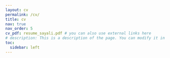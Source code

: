 ```yaml
---
layout: cv
permalink: /cv/
title: cv
nav: true
nav_order: 5
cv_pdf: resume_sayali.pdf # you can also use external links here
# description: This is a description of the page. You can modify it in '_pages/cv.md'. You can also change or remove the top pdf download button.
toc:
  sidebar: left
---
```


